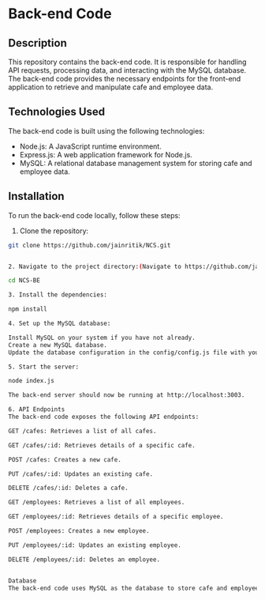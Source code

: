 # Back-end Code

## Description

This repository contains the back-end code. It is responsible for handling API requests, processing data, and interacting with the MySQL database. The back-end code provides the necessary endpoints for the front-end application to retrieve and manipulate cafe and employee data.

## Technologies Used

The back-end code is built using the following technologies:

- Node.js: A JavaScript runtime environment.
- Express.js: A web application framework for Node.js.
- MySQL: A relational database management system for storing cafe and employee data.

## Installation

To run the back-end code locally, follow these steps:

1. Clone the repository:

```bash
git clone https://github.com/jainritik/NCS.git


2. Navigate to the project directory:(Navigate to https://github.com/jainritik/NCS/tree/main/NCS-BE)

cd NCS-BE

3. Install the dependencies:

npm install

4. Set up the MySQL database:

Install MySQL on your system if you have not already.
Create a new MySQL database.
Update the database configuration in the config/config.js file with your database details.

5. Start the server:

node index.js

The back-end server should now be running at http://localhost:3003.

6. API Endpoints
The back-end code exposes the following API endpoints:

GET /cafes: Retrieves a list of all cafes.

GET /cafes/:id: Retrieves details of a specific cafe.

POST /cafes: Creates a new cafe.

PUT /cafes/:id: Updates an existing cafe.

DELETE /cafes/:id: Deletes a cafe.

GET /employees: Retrieves a list of all employees.

GET /employees/:id: Retrieves details of a specific employee.

POST /employees: Creates a new employee.

PUT /employees/:id: Updates an existing employee.

DELETE /employees/:id: Deletes an employee.


Database
The back-end code uses MySQL as the database to store cafe and employee data.